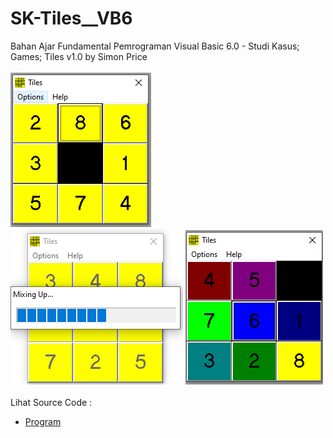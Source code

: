 # SK-Tiles__VB6
Bahan Ajar Fundamental Pemrograman Visual Basic 6.0 - Studi Kasus; Games; Tiles v1.0 by Simon Price <br><br>
<img src="https://github.com/RizkyKhapidsyah/SK-Tiles__VB6/blob/main/Source%20Code/result/001.PNG">
<img src="https://github.com/RizkyKhapidsyah/SK-Tiles__VB6/blob/main/Source%20Code/result/002.PNG">
<img src="https://github.com/RizkyKhapidsyah/SK-Tiles__VB6/blob/main/Source%20Code/result/003.PNG"><br><br>
Lihat Source Code : <br>
- <a href="https://github.com/RizkyKhapidsyah/SK-Tiles__VB6">Program</a>
